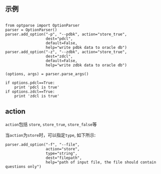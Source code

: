 ## 示例
```

from optparse import OptionParser 
parser = OptionParser() 
parser.add_option("-p", "--pdbk", action="store_true", 
                  dest="pdcl", 
                  default=False, 
                  help="write pdbk data to oracle db") 
parser.add_option("-z", "--zdbk", action="store_true", 
                  dest="zdcl", 
                  default=False, 
                  help="write zdbk data to oracle db") 

(options, args) = parser.parse_args() 

if options.pdcl==True: 
    print 'pdcl is true' 
if options.zdcl==True: 
    print 'zdcl is true' 
```

## action

``action``包括 ``store``, ``store_true``, ``store_false``等

当``action``为``store``时，可以指定``type``, 如下所示:

```
parser.add_option("-f", "--file",
	              action="store",
	              type="string",
	              dest="filepath",
	              help="path of input file, the file should contain questions only")
```

